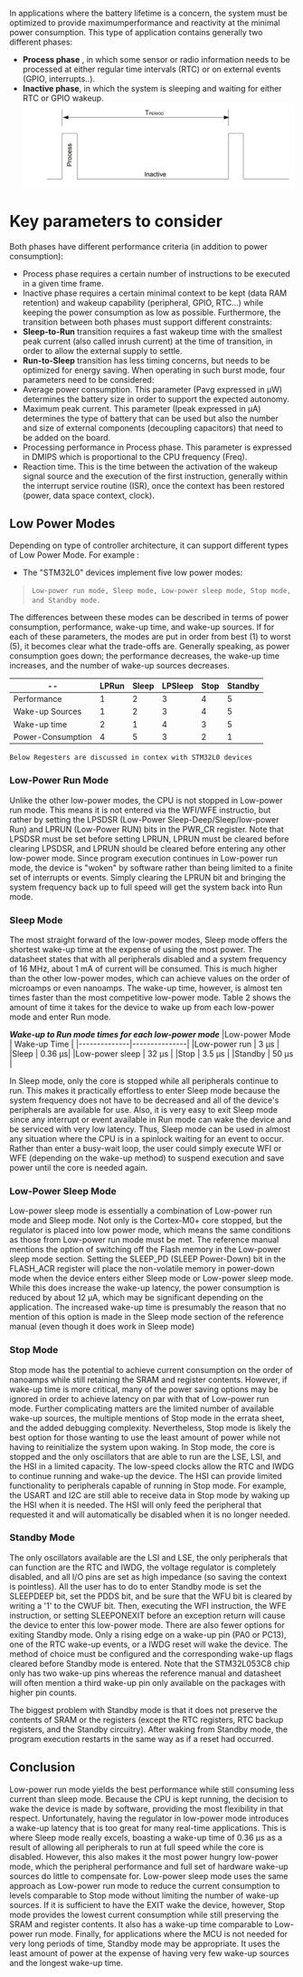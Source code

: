 In applications where the battery lifetime is a concern, the system must be optimized to provide maximumperformance and reactivity at the minimal power consumption.
This type of application contains generally two different phases:
*  **Process phase** , in which some sensor or radio information needs to be processed at either regular time
intervals (RTC) or on external events (GPIO, interrupts..).
* **Inactive phase**, in which the system is sleeping and waiting for either RTC or GPIO wakeup.
![Process](https://github.com/dil2743/NaiveBayesClassification/blob/CubeIde/Images/LowPowerDesign/1.PNG)

# Key parameters to consider
Both phases have different performance criteria (in addition to power consumption):
* Process phase requires a certain number of instructions to be executed in a given time frame.
* Inactive phase requires a certain minimal context to be kept (data RAM retention) and wakeup capability (peripheral, GPIO, RTC...) while keeping the power consumption as low as possible.
Furthermore, the transition between both phases must support different constraints:
* **Sleep-to-Run** transition requires a fast wakeup time with the smallest peak current (also called inrush current) at the time of transition, in order to allow the external supply to settle.
* **Run-to-Sleep** transition has less timing concerns, but needs to be optimized for energy saving. When operating in such burst mode, four parameters need to be considered:
* Average power consumption. This parameter (Pavg expressed in µW) determines the battery size in order to support the expected autonomy.
* Maximum peak current. This parameter (Ipeak expressed in µA) determines the type of battery that can be used but also the number and size of external components (decoupling capacitors) that need to be added on
the board.
* Processing performance in Process phase. This parameter is expressed in DMIPS which is proportional to the CPU frequency (Freq).
* Reaction time. This is the time between the activation of the wakeup signal source and the execution of the first instruction, generally within the interrupt service routine (ISR), once the context has been restored
(power, data space context, clock).

## Low Power Modes 
Depending on type of controller architecture, it can support different types of Low Power Mode. For example :
* The "STM32L0" devices implement five low power modes:
>  ` Low-power run mode, Sleep mode, Low-power sleep mode, Stop mode, and Standby mode. `

The differences between these modes can be described in terms of power consumption, performance, wake-up time, and wake-up sources. If for each of these parameters, the modes are put in order from best (1) to worst (5), 
it becomes clear what the trade-offs are. Generally speaking, as power consumption goes down; the performance decreases, the wake-up time increases, and the number of wake-up sources decreases.

|   -- | LPRun | Sleep | LPSleep | Stop | Standby |
| ------ | ------- | ------ | ------- | ------ | ------- |
| Performance | 1 | 2 | 3 | 4 | 5 |
| Wake-up Sources | 1 | 2 | 3 | 4 | 5 |
| Wake-up time | 2 | 1 | 4 | 3 | 5 |
| Power-Consumption | 4 | 5 | 3 | 2 | 1 |
 

` Below Regesters are discussed in contex with STM32L0 devices `


### Low-Power Run Mode

Unlike the other low-power modes, the CPU is not stopped in Low-power run mode.
This means it is not entered via the WFI/WFE instructio, but rather by setting the LPSDSR (Low-Power Sleep-Deep/Sleep/low-power Run) and LPRUN (Low-Power RUN) bits in the PWR_CR register.
Note that LPSDSR must be set before setting LPRUN, LPRUN must be cleared before clearing LPSDSR, and LPRUN should be cleared before entering any other low-power mode.
Since program execution continues in Low-power run mode, the device is "woken" by software rather than being limited to a finite set of interrupts or events.
Simply clearing the LPRUN bit and bringing the system frequency back up to full speed will get the system back into Run mode. 


### Sleep Mode
The most straight forward of the low-power modes, Sleep mode offers the shortest wake-up time at the expense of using the most power.
The datasheet states that with all peripherals disabled and a system frequency of 16 MHz, about 1 mA of current will be consumed. This is much higher than the other low-power modes, which can achieve values on the order of microamps or even nanoamps.
The wake-up time, however, is almost ten times faster than the most competitive low-power mode. Table 2 shows the amount of time it takes for the device to wake up from each low-power mode and enter Run mode.

***Wake-up to Run mode times for each low-power mode***
|Low-power Mode | Wake-up Time |
|--------------|---------------|
|Low-power run	| 3 µs |
|Sleep |	0.36 µs|
|Low-power sleep |	32 µs |
|Stop	| 3.5 µs |
|Standby |	50 µs |

In Sleep mode, only the core is stopped while all peripherals continue to run. This makes it practically effortless to enter Sleep mode because the system frequency does not have to be decreased and all of the device's peripherals are available for use.
Also, it is very easy to exit Sleep mode since any interrupt or event available in Run mode can wake the device and be serviced with very low latency. Thus, Sleep mode can be used in almost any situation where the CPU is in a spinlock waiting for an event to occur.
Rather than enter a busy-wait loop, the user could simply execute WFI or WFE (depending on the wake-up method) to suspend execution and save power until the core is needed again.

### Low-Power Sleep Mode
Low-power sleep mode is essentially a combination of Low-power run mode and Sleep mode. Not only is the Cortex-M0+ core stopped, but the regulator is placed into low power mode, which means the same conditions as those from Low-power run mode must be met.
The reference manual mentions the option of switching off the Flash memory in the Low-power sleep mode section. Setting the SLEEP_PD (SLEEP Power-Down) bit in the FLASH_ACR register will place the non-volatile memory in power-down mode when the device enters either Sleep mode or Low-power sleep mode.
While this does increase the wake-up latency, the power consumption is reduced by about 12 µA, which may be significant depending on the application. 
The increased wake-up time is presumably the reason that no mention of this option is made in the Sleep mode section of the reference manual (even though it does work in Sleep mode)

### Stop Mode
Stop mode has the potential to achieve current consumption on the order of nanoamps while still retaining the SRAM and register contents. However, if wake-up time is more critical, many of the power saving options may be ignored in order to achieve latency on par with that of Low-power run mode.
Further complicating matters are the limited number of available wake-up sources, the multiple mentions of Stop mode in the errata sheet, and the added debugging complexity.
Nevertheless, Stop mode is likely the best option for those wanting to use the least amount of power while not having to reinitialize the system upon waking.
In Stop mode, the core is stopped and the only oscillators that are able to run are the LSE, LSI, and the HSI in a limited capacity. The low-speed clocks allow the RTC and IWDG to continue running and wake-up the device. The HSI can provide limited functionality to peripherals capable of running in Stop mode.
For example, the USART and I2C are still able to receive data in Stop mode by waking up the HSI when it is needed. The HSI will only feed the peripheral that requested it and will automatically be disabled when it is no longer needed. 

### Standby Mode
The only oscillators available are the LSI and LSE, the only peripherals that can function are the RTC and IWDG, the voltage regulator is completely disabled, and all I/O pins are set as high impedance (so saving the context is pointless).
All the user has to do to enter Standby mode is set the SLEEPDEEP bit, set the PDDS bit, and be sure that the WFU bit is cleared by writing a '1' to the CWUF bit. Then, executing the WFI instruction, the WFE instruction, or setting SLEEPONEXIT before an exception return will cause the device to enter this low-power mode.
There are also fewer options for exiting Standby mode. Only a rising edge on a wake-up pin (PA0 or PC13), one of the RTC wake-up events, or a IWDG reset will wake the device. The method of choice must be configured and the corresponding wake-up flags cleared before Standby mode is entered.
Note that the STM32L053C8 chip only has two wake-up pins whereas the reference manual and datasheet will often mention a third wake-up pin only available on the packages with higher pin counts.

The biggest problem with Standby mode is that it does not preserve the contents of SRAM or the registers (except the RTC registers, RTC backup registers, and the Standby circuitry). After waking from Standby mode, the program execution restarts in the same way as if a reset had occurred.

## Conclusion

Low-power run mode yields the best performance while still consuming less current than sleep mode. Because the CPU is kept running, the decision to wake the device is made by software, providing the most flexibility in that respect. Unfortunately, having the regulator in low-power mode introduces a wake-up latency that is too great for many real-time applications.
This is where Sleep mode really excels, boasting a wake-up time of 0.36 µs as a result of allowing all peripherals to run at full speed while the core is disabled. However, this also makes it the most power hungry low-power mode, which the peripheral performance and full set of hardware wake-up sources do little to compensate for.
Low-power sleep mode uses the same approach as Low-power run mode to reduce the current consumption to levels comparable to Stop mode without limiting the number of wake-up sources. If it is sufficient to have the EXIT wake the device, however, Stop mode provides the lowest current consumption while still preserving the SRAM and register contents.
It also has a wake-up time comparable to Low-power run mode.
Finally, for applications where the MCU is not needed for very long periods of time, Standby mode may be appropriate. It uses the least amount of power at the expense of having very few wake-up sources and the longest wake-up time.

